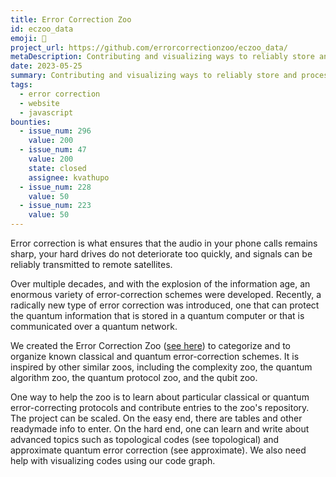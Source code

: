 ```yaml
---
title: Error Correction Zoo
id: eczoo_data
emoji: 🦁
project_url: https://github.com/errorcorrectionzoo/eczoo_data/
metaDescription: Contributing and visualizing ways to reliably store and process quantum information.
date: 2023-05-25
summary: Contributing and visualizing ways to reliably store and process quantum information.
tags:
  - error correction
  - website
  - javascript
bounties:
  - issue_num: 296
    value: 200
  - issue_num: 47
    value: 200
    state: closed
    assignee: kvathupo
  - issue_num: 228
    value: 50
  - issue_num: 223
    value: 50
---
```


Error correction is what ensures that the audio in your phone calls remains sharp, your hard drives do not deteriorate too quickly, and signals can be reliably transmitted to remote satellites.

Over multiple decades, and with the explosion of the information age, an enormous variety of error-correction schemes were developed. Recently, a radically new type of error correction was introduced, one that can protect the quantum information that is stored in a quantum computer or that is communicated over a quantum network.

We created the Error Correction Zoo ([see here](https://errorcorrectionzoo.org/)) to categorize and to organize known classical and quantum error-correction schemes. It is inspired by other similar zoos, including the complexity zoo, the quantum algorithm zoo, the quantum protocol zoo, and the qubit zoo.

One way to help the zoo is to learn about particular classical or quantum error-correcting protocols and contribute entries to the zoo's repository. The project can be scaled. On the easy end, there are tables and other readymade info to enter. On the hard end, one can learn and write about advanced topics such as topological codes (see topological) and approximate quantum error correction (see approximate). We also need help with visualizing codes using our code graph.
